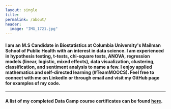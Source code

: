 ```yaml
---
layout: single
title:
permalink: /about/
header:
  image: "IMG_1721.jpg"
---
```


#### I am an M.S Candidate in Biostatistics at Columbia University's Mailman School of Public Health with an interest in data science. I am experienced in hypothesis testing, t-tests, chi-square tests, ANOVA, regression models (linear, logistic, mixed effects), data visualization, clustering, classification, and sentiment analysis to name a few. I enjoy applied mathematics and self-directed learning (#TeamMOOCS). Feel free to connect with me on LinkedIn or through email and visit my GitHub page for examples of my code.

---

#### A list of my completed Data Camp course certificates can be found [here](https://melissa-nunez.github.io/certificates).
